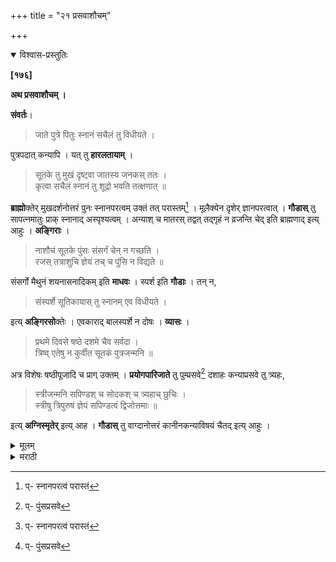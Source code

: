 +++
title = "२१ प्रसवाशौचम्"

+++


<details open><summary>विश्वास-प्रस्तुतिः</summary>

**[१७६]**

**अथ प्रसवाशौचम् ।**

**संवर्तः**।

> जाते पुत्रे पितुः स्नानं सचैलं तु विधीयते ।

पुत्रपदात् कन्यापि । यत् तु **हारलतायाम्** ।

> सूतके तु मुखं दृष्ट्वा जातस्य जनकस् ततः ।  
कृत्वा सचैलं स्नानं तु शूद्रो भवति तत्क्षणात् ॥

**ब्राह्मो**क्तेर् मुखदर्शनोत्तरं पुनः स्नानपरत्वम् उक्तं तत् परास्तम्[^६९] । मूलैक्येन दृशेर् ज्ञानपरत्वात् । **गौडास्** तु सापत्नमातुः प्राक् स्नानाद् अस्पृश्यत्वम् । अन्याश् च मातरस् तद्वत् तद्गृहं न व्रजन्ति चेद् इति ब्राह्मणाद् इत्य् आहुः । **अङ्गिराः** । 

[^६९]:
     प्- स्नानपरत्वं परास्तं

> नाशौचं सूतके पुंसः संसर्गं चेन् न गच्छति ।  
रजस् तत्राशुचि ज्ञेयं तच् च पुंसि न विद्यते ॥

संसर्गो मैथुनं शयनासनादिकम् इति **माधवः** । स्पर्श इति **गौडाः** । तन् न,

> संस्पर्शे सूतिकायास् तु स्नानम् एव विधीयते ।

इत्य् **अङ्गिरसो**क्तेः । एवकाराद् बालस्पर्शे न दोषः । **व्यासः** । 

> प्रथमे दिवसे षष्ठे दशमे चैव सर्वदा ।  
त्रिष्व् एतेषु न कुर्वीत सूतकं पुत्रजन्मनि ॥

अत्र विशेषः षष्ठीपूजादि च प्राग् उक्तम् । **प्रयोगपारिजाते** तु पुम्प्रसवे[^७०] दशाहः कन्याप्रसवे तु त्र्यहः,

[^७०]:
     प्- पुंसप्रसवे

> स्त्रीजन्मनि सपिण्डश् च सोदकश् च त्र्यहाच् छुचिः ।  
स्त्रीषु त्रिपुरुषं ज्ञेयं सपिण्डत्वं द्विजोत्तमाः ॥

इत्य् **अग्निस्मृतेर्** इत्य् आह । **गौडास्** तु वाग्दानोत्तरं कानीनकन्याविषयं चैतद् इत्य् आहुः ।
</details>

<details><summary>मूलम्</summary>

**[१७६]**

**अथ प्रसवाशौचम् ।**

**संवर्तः**।

> जाते पुत्रे पितुः स्नानं सचैलं तु विधीयते ।

पुत्रपदात् कन्यापि । यत् तु **हारलतायाम्** ।

> सूतके तु मुखं दृष्ट्वा जातस्य जनकस् ततः ।  
कृत्वा सचैलं स्नानं तु शूद्रो भवति तत्क्षणात् ॥

**ब्राह्मो**क्तेर् मुखदर्शनोत्तरं पुनः स्नानपरत्वम् उक्तं तत् परास्तम्[^६९] । मूलैक्येन दृशेर् ज्ञानपरत्वात् । **गौडास्** तु सापत्नमातुः प्राक् स्नानाद् अस्पृश्यत्वम् । अन्याश् च मातरस् तद्वत् तद्गृहं न व्रजन्ति चेद् इति ब्राह्मणाद् इत्य् आहुः । **अङ्गिराः** । 

[^६९]:
     प्- स्नानपरत्वं परास्तं

> नाशौचं सूतके पुंसः संसर्गं चेन् न गच्छति ।  
रजस् तत्राशुचि ज्ञेयं तच् च पुंसि न विद्यते ॥

संसर्गो मैथुनं शयनासनादिकम् इति **माधवः** । स्पर्श इति **गौडाः** । <u>तन् न</u>,

> संस्पर्शे सूतिकायास् तु स्नानम् एव विधीयते ।

इत्य् **अङ्गिरसो**क्तेः । एवकाराद् बालस्पर्शे न दोषः । **व्यासः** । 

> प्रथमे दिवसे षष्ठे दशमे चैव सर्वदा ।  
त्रिष्व् एतेषु न कुर्वीत सूतकं पुत्रजन्मनि ॥

अत्र विशेषः षष्ठीपूजादि च प्राग् उक्तम् । **प्रयोगपारिजाते** तु पुम्प्रसवे[^७०] दशाहः कन्याप्रसवे तु त्र्यहः,

[^७०]:
     प्- पुंसप्रसवे

> स्त्रीजन्मनि सपिण्डश् च सोदकश् च त्र्यहाच् छुचिः ।  
स्त्रीषु त्रिपुरुषं ज्ञेयं सपिण्डत्वं द्विजोत्तमाः ॥

इत्य् **अग्निस्मृतेर्** इत्य् आह । **गौडास्** तु वाग्दानोत्तरं कानीनकन्याविषयं चैतद् इत्य् आहुः । 
</details>

<details><summary>मराठी</summary>

यानन्तर जननाशौच साङ्गतो. 

याविषयी संवर्त प्रणतो-"पुत्र झाल्यास पित्यास सचैल स्नान." येथे पुत्रपद आहे ह्मणून, कन्येचेंहि ग्रहण होतेम्. में हारलतेत साङ्गितले आहे की, "सूतकाम्त जन्मलेल्या पु. त्राचे मुख बापाने पाहून, सचैल स्नान केल्यावर, तत्क्षणीं तो शुद्ध होतो," असे ब्राम पुराणवचन आहे ह्मणून, पुत्रमुग्वदर्शनानन्तर पुनः स्नानपरत्व होते ते खण्डित केले. कारण, मूलवाक्याचे ऐक्य करून पाहतां दर्शन शब्द पुत्रनन्मज्ञानपर आहे, अवलोकनपर नाही, असे सिद्ध होते. याविषयी गोड तर-'सापत्न मातेस स्नानापूर्वी अस्पृश्यत्व आहे का रण 'अन्यमाता तद्वत त्याच्या गृहाम न जातील तर. अस्पृश्य होतात.' या ब्राप्रवचना वरून, सिद्ध होते" असे ह्मणतात. अङ्गिरा ह्मणतो-"जर, खियाञ्चा समर्ग न करील, तर पुरुषास सूतकाम्त आशौच नाही. कारण, अशुचित्व ते रनाम (रक्तास) आहे, व तं पु. रुषास नाही." येथे सम्मर्गशब्दानेम्, मैथुनाचे ग्रहण करावम्. "एकत्र शयन व बमणे हा संसर्ग." असे माधव ह्मणतो. “जे सम्मर्ग ह्मणने स्पर्श," असं गोड ह्मणतात ते योग्य नाही. कारण-"बाळन्तिणीचा स्पर्श झाल्यास स्नानच करावं," असी आङ्गिरसोक्ति आहे. ह्मणून, स्पर्शदोष स्नानाने मुक्त होतो. तेथे आशौचसम्बम्ध नाही. पूर्वोक्त वचनान्त, "स्मानमेव" असा एवकार आहे; ह्मणून, बाळन्तिणीच्या स्पर्शाचाच दोष, बालम्पर्शदोष नाहीम्; अम्मं सिद्ध होते. व्यास ह्मणतात-"सुतकाम्त पुत्र आल्याम, प्रथम ६।१० व्या दिवशी आ शौचदोष नाही." एतत्सम्बन्धी विशेष व षष्ठीपूनादि पूर्वी साङ्गितले आहे. प्रयोगपारिजा ताम्त " मुलगा झाल्यास १०, कन्या माल्यास ३ दिवम आशौच आहे." कारण, "कन्या माल्यास सपिण्ड व सोदक ३ दिवसान्नी, शुद्ध होतात. हे स्त्रीविषयक सपिण्डत्व ३ पुरुषप यम्त जाणावें," असी अनिस्मृति आहे, ह्मणून, पूर्ववत् धरावे असे सणतात. गौर तर, "हे वचन, वाग्दानानन्तर, विवाहापूर्वी प्रसूत होऊन, कन्या झाल्यास, त्रिदिनाशौचविष. यक आहे," असें ह्मणतात. 
</details>